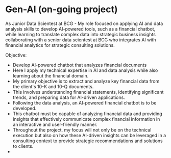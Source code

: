 # Gen-AI (on-going project)
As Junior Data Scientest at BCG - My role focused on applying AI and data analysis skills to develop AI-powered tools, such as a financial chatbot, while learning to translate complex data into strategic business insights collaborating with a senior data scientest at BCG who integrates AI with financial analytics for strategic consulting solutions.

Objective:
 - Develop AI-powered chatbot that analyzes financial documents
 - Here I apply my technical expertise in AI and data analysis while also learning about the financial domain.
 - My primary objective is to extract and analyze key financial data from the client's 10-K and 10-Q documents.
 - This involves understanding financial statements, identifying significant trends, and preparing data for AI-driven applications.
 - Following the data analysis, an AI-powered financial chatbot is to be developed.
 - This chatbot must be capable of analyzing financial data and providing insights that effectively communicate complex financial information in an interactive and user-friendly manner.
 - Throughout the project, my focus will not only be on the technical execution but also on how these AI-driven insights can be leveraged in a consulting context to provide strategic recommendations and solutions to clients.
 - 
